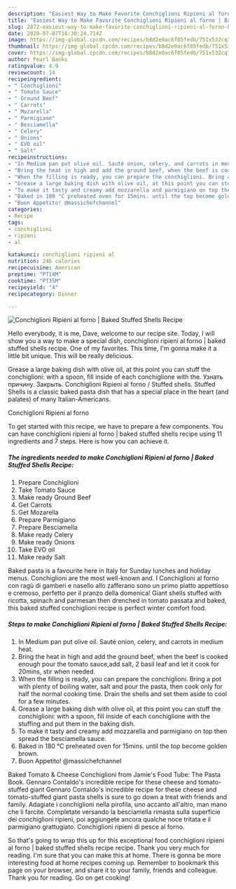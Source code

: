 ```yaml
---
description: "Easiest Way to Make Favorite Conchiglioni Ripieni al forno | Baked Stuffed Shells Recipe"
title: "Easiest Way to Make Favorite Conchiglioni Ripieni al forno | Baked Stuffed Shells Recipe"
slug: 2872-easiest-way-to-make-favorite-conchiglioni-ripieni-al-forno-baked-stuffed-shells-recipe
date: 2020-07-07T16:30:24.714Z
image: https://img-global.cpcdn.com/recipes/b8d2e0ac6f05fedb/751x532cq70/conchiglioni-ripieni-al-forno-baked-stuffed-shells-recipe-recipe-main-photo.jpg
thumbnail: https://img-global.cpcdn.com/recipes/b8d2e0ac6f05fedb/751x532cq70/conchiglioni-ripieni-al-forno-baked-stuffed-shells-recipe-recipe-main-photo.jpg
cover: https://img-global.cpcdn.com/recipes/b8d2e0ac6f05fedb/751x532cq70/conchiglioni-ripieni-al-forno-baked-stuffed-shells-recipe-recipe-main-photo.jpg
author: Pearl Banks
ratingvalue: 4.9
reviewcount: 14
recipeingredient:
- " Conchiglioni"
- " Tomato Sauce"
- " Ground Beef"
- " Carrots"
- " Mozarella"
- " Parmigiano"
- " Besciamella"
- " Celery"
- " Onions"
- " EVO oil"
- " Salt"
recipeinstructions:
- "In Medium pan put olive oil. Sauté onion, celery, and carrots in medium heat."
- "Bring the heat in high and add the ground beef, when the beef is cooked enough pour the tomato sauce,add salt, 2 basil leaf and let it cook for 20mins, stir when needed."
- "When the filling is ready, you can prepare the conchiglioni. Bring a pot with plenty of boiling water, salt and pour the pasta, then cook only for half the normal cooking time. Drain the shells and set them aside to cool for a few minutes."
- "Grease a large baking dish with olive oil, at this point you can stuff the conchiglioni: with a spoon, fill inside of each conchiglione with the stuffing and put them in the baking dish."
- "To make it tasty and creamy add mozzarella and parmigiano on top then spread the besciamella sauce."
- "Baked in 180 °C preheated oven for 15mins. until the top become golden brown."
- "Buon Appetito! @massichefchannel"
categories:
- Recipe
tags:
- conchiglioni
- ripieni
- al

katakunci: conchiglioni ripieni al 
nutrition: 246 calories
recipecuisine: American
preptime: "PT14M"
cooktime: "PT35M"
recipeyield: "4"
recipecategory: Dinner

---
```



![Conchiglioni Ripieni al forno | Baked Stuffed Shells Recipe](https://img-global.cpcdn.com/recipes/b8d2e0ac6f05fedb/751x532cq70/conchiglioni-ripieni-al-forno-baked-stuffed-shells-recipe-recipe-main-photo.jpg)

Hello everybody, it is me, Dave, welcome to our recipe site. Today, I will show you a way to make a special dish, conchiglioni ripieni al forno | baked stuffed shells recipe. One of my favorites. This time, I'm gonna make it a little bit unique. This will be really delicious.

Grease a large baking dish with olive oil, at this point you can stuff the conchiglioni: with a spoon, fill inside of each conchiglione with the. Узнать причину. Закрыть. Conchiglioni Ripieni al forno / Stuffed shells. Stuffed Shells is a classic baked pasta dish that has a special place in the heart (and palates) of many Italian-Americans.

Conchiglioni Ripieni al forno 

To get started with this recipe, we have to prepare a few components. You can have conchiglioni ripieni al forno | baked stuffed shells recipe using 11 ingredients and 7 steps. Here is how you can achieve it.

<!--inarticleads1-->

##### The ingredients needed to make Conchiglioni Ripieni al forno | Baked Stuffed Shells Recipe:

1. Prepare  Conchiglioni
1. Take  Tomato Sauce
1. Make ready  Ground Beef
1. Get  Carrots
1. Get  Mozarella
1. Prepare  Parmigiano
1. Prepare  Besciamella
1. Make ready  Celery
1. Make ready  Onions
1. Take  EVO oil
1. Make ready  Salt


Baked pasta is a favourite here in Italy for Sunday lunches and holiday menus. Conchiglioni are the most well-known and. I Conchiglioni al forno con ragù di gamberi e nasello allo zafferano sono un primo piatto appettioso e cremoso, perfetto per il pranzo della domenica! Giant shells stuffed with ricotta, spinach and parmesan then drenched in tomato passata and baked, this baked stuffed conchiglioni recipe is perfect winter comfort food. 

<!--inarticleads2-->

##### Steps to make Conchiglioni Ripieni al forno | Baked Stuffed Shells Recipe:

1. In Medium pan put olive oil. Sauté onion, celery, and carrots in medium heat.
1. Bring the heat in high and add the ground beef, when the beef is cooked enough pour the tomato sauce,add salt, 2 basil leaf and let it cook for 20mins, stir when needed.
1. When the filling is ready, you can prepare the conchiglioni. Bring a pot with plenty of boiling water, salt and pour the pasta, then cook only for half the normal cooking time. Drain the shells and set them aside to cool for a few minutes.
1. Grease a large baking dish with olive oil, at this point you can stuff the conchiglioni: with a spoon, fill inside of each conchiglione with the stuffing and put them in the baking dish.
1. To make it tasty and creamy add mozzarella and parmigiano on top then spread the besciamella sauce.
1. Baked in 180 °C preheated oven for 15mins. until the top become golden brown.
1. Buon Appetito! @massichefchannel


Baked Tomato &amp; Cheese Conchiglioni from Jamie&#39;s Food Tube: The Pasta Book. Gennaro Contaldo&#39;s incredible recipe for these cheese and tomato-stuffed giant Gennaro Contaldo&#39;s incredible recipe for these cheese and tomato-stuffed giant pasta shells is sure to go down a treat with friends and family. Adagiate i conchiglioni nella pirofila, uno accanto all&#39;altro, man mano che li farcite. Completate versando la besciamella rimasta sulla superficie dei conchiglioni ripieni, poi aggiungete ancora qualche noce tritata e il parmigiano grattugiato. Conchiglioni ripieni di pesce al forno. 

So that's going to wrap this up for this exceptional food conchiglioni ripieni al forno | baked stuffed shells recipe recipe. Thank you very much for reading. I'm sure that you can make this at home. There is gonna be more interesting food at home recipes coming up. Remember to bookmark this page on your browser, and share it to your family, friends and colleague. Thank you for reading. Go on get cooking!
